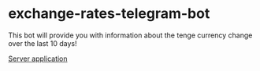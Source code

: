 # exchange-rates-telegram-bot

This bot will provide you with information about the tenge currency change over the last 10 days!

[Server application][link_to_server]

[link_to_server]:https://github.com/yelzhanzce/exchange-rates-spring-boot-server
